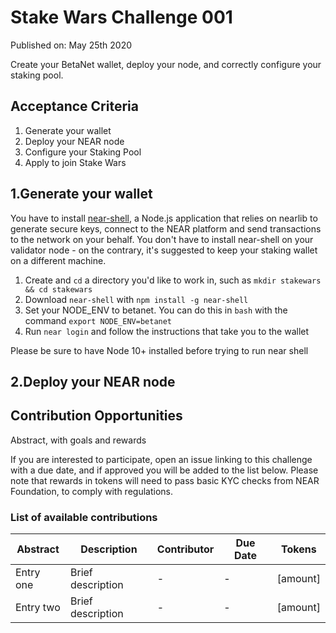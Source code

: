 # Stake Wars Challenge 001
Published on: May 25th 2020

Create your BetaNet wallet, deploy your node, and correctly configure your staking pool.

## Acceptance Criteria

1. Generate your wallet
2. Deploy your NEAR node
3. Configure your Staking Pool
4. Apply to join Stake Wars

## 1.Generate your wallet

You have to install [near-shell](https://github.com/near/near-shell), a Node.js application that relies on nearlib to generate secure keys, connect to the NEAR platform and send transactions to the network on your behalf.
You don't have to install near-shell on your validator node - on the contrary, it's suggested to keep your staking wallet on a different machine.

1. Create and `cd` a directory you'd like to work in, such as `mkdir stakewars && cd stakewars`
2. Download `near-shell` with `npm install -g near-shell`
3. Set your NODE_ENV to betanet. You can do this in `bash` with the command `export NODE_ENV=betanet`
4. Run `near login` and follow the instructions that take you to the wallet

Please be sure to have Node 10+ installed before trying to run near shell

## 2.Deploy your NEAR node

## Contribution Opportunities

Abstract, with goals and rewards

If you are interested to participate, open an issue linking to this challenge with a due date, and if approved you will be added to the list below. Please note that rewards in tokens will need to pass basic KYC checks from NEAR Foundation, to comply with regulations.

### List of available contributions

| Abstract | Description                    | Contributor | Due Date | Tokens |
| -------- | ------------------------------ | ----------- | -------- | ------ |
| Entry one | Brief description | - | - | [amount] |
| Entry two | Brief description | - | - | [amount] |